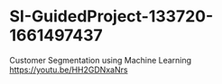 # SI-GuidedProject-133720-1661497437
Customer Segmentation using Machine Learning
https://youtu.be/HH2GDNxaNrs
